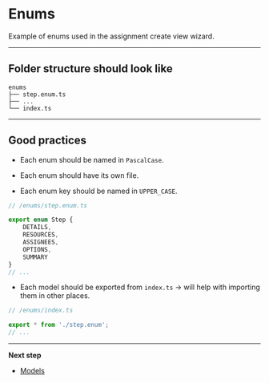 # Enums

Example of enums used in the assignment create view wizard.
***
## Folder structure should look like
```
enums
├── step.enum.ts
├── ...
└── index.ts
```
***
## Good practices
* Each enum should be named in `PascalCase`.

* Each enum should have its own file.

* Each enum key should be named in `UPPER_CASE`.
```typescript
// /enums/step.enum.ts

export enum Step {
    DETAILS,
    RESOURCES,
    ASSIGNEES,
    OPTIONS,
    SUMMARY
}
// ...
```

* Each model should be exported from `index.ts` &rarr; will help with importing them in other places.
```typescript
// /enums/index.ts

export * from './step.enum';
// ...
```

***

**Next step**
* [Models](https://github.com/Walikuperek/Learn-Facade-Service/tree/master/lib-usage-example/create-view/models)

